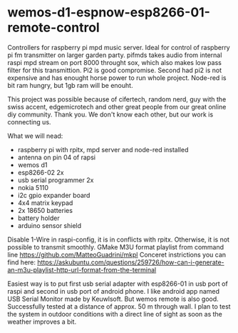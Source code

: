 # wemos-d1-espnow-esp8266-01-remote-control
Controllers for raspberry pi mpd music server. Ideal for control of raspberry pi fm transmitter on larger garden party.  pifmds takes audio from internal raspi mpd stream on port 8000 throught sox, which also makes low pass filter for this transmittion.  Pi2 is good compromise. Second had pi2 is not expensive and has enought horse power to run whole project. Node-red is bit ram hungry, but 1gb ram will be enouht. 

This project was possible because of cifertech, random nerd, guy with the swiss accent, edgemicrotech and other great people from our great online diy community. Thank you. We don't know each other, but our work is connecting us. 

What we will nead:
- raspberry pi with rpitx, mpd server and node-red installed
- antenna on pin 04 of rapsi
- wemos d1
- esp8266-02 2x
- usb serial programmer 2x
- nokia 5110
- i2c gpio expander board
- 4x4 matrix keypad
- 2x 18650 batteries
- battery holder
- arduino sensor shield

Disable 1-Wire in raspi-config, it is in conflicts with rpitx. Otherwise, it is not possible to transmit smoothly.  GMake M3U format playlist from command line  https://github.com/MatteoGuadrini/mkpl Conceret instrictions you can find here: https://askubuntu.com/questions/259726/how-can-i-generate-an-m3u-playlist-http-url-format-from-the-terminal

Easiest way is to put first usb serial adapter with esp8266-01 in usb port of raspi and second in usb port of android phone. I like android app named USB Serial Monitor made by Keuwlsoft. But wemos remote is also good. Successfully tested at a distance of approx. 50 m through wall. I plan to test the system in outdoor conditions with a direct line of sight as soon as the weather improves a bit.
